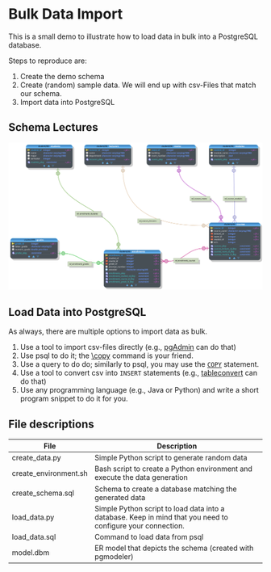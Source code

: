# Bulk Data Import
This is a small demo to illustrate how to load data in bulk into a PostgreSQL database.

Steps to reproduce are:

1. Create the demo schema
2. Create (random) sample data. We will end up with csv-Files that match our schema.
3. Import data into PostgreSQL

## Schema Lectures
![model](./model.svg)

## Load Data into PostgreSQL
As always, there are multiple options to import data as bulk.

1. Use a tool to import csv-files directly (e.g., [pgAdmin](https://www.pgadmin.org/) can do that) 
2. Use psql to do it; the [\copy](https://www.postgresql.org/docs/current/app-psql.html#APP-PSQL-META-COMMANDS-COPY) command is your friend.
3. Use a query to do do; similarly to psql, you may use the [`COPY`](https://www.postgresql.org/docs/current/sql-copy.html) statement.
4. Use a tool to convert csv into `INSERT` statements (e.g., [tableconvert](https://tableconvert.com/) can do that)
6. Use any programming language (e.g., Java or Python) and write a short program snippet to do it for you.

## File descriptions

|File|Description|
|---|---|
|create_data.py|Simple Python script to generate random data|
|create_environment.sh|Bash script to create a Python environment and execute the data generation|
|create_schema.sql|Schema to create a database matching the generated data|
|load_data.py|Simple Python script to load data into a database. Keep in mind that you need to configure your connection.| 
|load_data.sql|Command to load data from psql| 
|model.dbm|ER model that depicts the schema (created with pgmodeler)|
